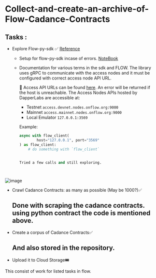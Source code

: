 # Collect-and-create-an-archive-of-Flow-Cadance-Contracts

## Tasks :
- Explore Flow-py-sdk ✅
  [Reference](https://janezpodhostnik.github.io/flow-py-sdk/python_SDK_guide/)

  - Setup for flow-py-sdk incase of errors. [NoteBook](https://colab.research.google.com/drive/1y2cTggVR6AJn03YWPuOKgCeTIugPmTFA?usp=sharing)
  - Documentation for various terms in the sdk and FLOW. 
    The library uses gRPC to communicate with the access nodes and it must be configured with correct access node API URL.

    📖 Access API URLs can be found [here](https://developers.onflow.org/docs/access-api#access-nodes-apis). An error will be returned if the host is unreachable. The Access Nodes APIs hosted by DapperLabs are accessible at:

    - Testnet `access.devnet.nodes.onflow.org:9000`
    - Mainnet `access.mainnet.nodes.onflow.org:9000`
    - Local Emulator `127.0.0.1:3569`

    Example:

    ```python
    async with flow_client(
            host="127.0.0.1", port="3569"
    ) as flow_client:
        # do something with `flow_client`
        
        
    Tried a few calls and still exploring.

        
![image](https://user-images.githubusercontent.com/61205382/221141603-8464482a-b12f-48eb-9eb7-8eabadbb6d6e.png)
        
- Crawl Cadance Contracts: as many as possible (May be 1000?)✅
  ## Done with scraping the cadance contracts. using python contract the code is mentioned above.
  
- Create a corpus of Cadance Contracts✅
  ## And also stored in the repository.
- Upload it to Cloud Storage🎟️






This consist of work for listed tasks in flow.
